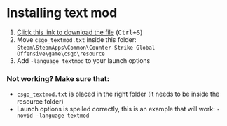 # Installing text mod

1. [Click this link to download the file](https://gist.github.com/xPaw/056b29be7ae9c143ed623a9c4c10cf50/raw/csgo_textmod.txt) (<kbd>Ctrl+S</kbd>)
2. Move `csgo_textmod.txt` inside this folder: `Steam\SteamApps\Common\Counter-Strike Global Offensive\game\csgo\resource`
3. Add `-language textmod` to your launch options

### Not working? Make sure that:
- `csgo_textmod.txt` is placed in the right folder (it needs to be inside the resource folder)
- Launch options is spelled correctly, this is an example that will work: `-novid -language textmod`
